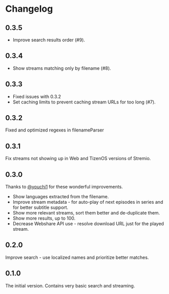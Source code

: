 # Changelog

## 0.3.5

- Improve search results order (#9).

## 0.3.4

- Show streams matching only by filename (#8).

## 0.3.3

- Fixed issues with 0.3.2
- Set caching limits to prevent caching stream URLs for too long (#7).

## 0.3.2

Fixed and optimized regexes in filenameParser

## 0.3.1

Fix streams not showing up in Web and TizenOS versions of Stremio.

## 0.3.0

Thanks to [@youchi1](https://github.com/youchi1) for these wonderful improvements.

- Show languages extracted from the filename.
- Improve stream metadata - for auto-play of next episodes in series and for better subtitle support.
- Show more relevant streams, sort them better and de-duplicate them.
- Show more results, up to 100.
- Decrease Webshare API use - resolve download URL just for the played stream.

## 0.2.0

Improve search - use localized names and prioritize better matches.

## 0.1.0

The initial version. Contains very basic search and streaming.
